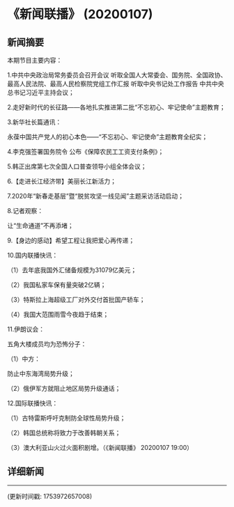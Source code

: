 # 《新闻联播》 (20200107)

## 新闻摘要

本期节目主要内容：

1.中共中央政治局常务委员会召开会议 听取全国人大常委会、国务院、全国政协、最高人民法院、最高人民检察院党组工作汇报 听取中央书记处工作报告 中共中央总书记习近平主持会议；

2.走好新时代的长征路——各地扎实推进第二批“不忘初心、牢记使命”主题教育；

3.新华社长篇通讯：

永葆中国共产党人的初心本色——“不忘初心、牢记使命”主题教育全纪实；

4.李克强签署国务院令 公布《保障农民工工资支付条例》；

5.韩正出席第七次全国人口普查领导小组全体会议；

6.【走进长江经济带】美丽长江新活力；

7.2020年“新春走基层”暨“脱贫攻坚一线见闻”主题采访活动启动；

8.记者观察：

让“生命通道”不再添堵；

9.【身边的感动】希望工程让我把爱心再传递；

10.国内联播快讯：

（1）去年底我国外汇储备规模为31079亿美元；

（2）我国私家车保有量突破2亿辆；

（3）特斯拉上海超级工厂对外交付首批国产轿车；

（4）我国大范围雨雪今夜趋于结束；

11.伊朗议会：

五角大楼成员均为恐怖分子：

（1）中方：

防止中东海湾局势升级；

（2）俄伊军方就阻止地区局势升级通话；

12.国际联播快讯：

（1）古特雷斯呼吁克制防全球性局势升级；

（2）韩国总统称将致力于改善韩朝关系；

（3）澳大利亚山火过火面积剧增。（《新闻联播》 20200107 19:00）

## 详细新闻

---

(更新时间戳: 1753972657008)

